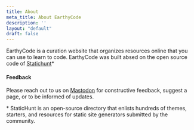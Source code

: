 ```yaml
---
title: About
meta_title: About EarthyCode
description: ''
layout: "default"
draft: false
---
```

EarthyCode is a curation website that organizes resources online that you can use to learn to code.  EarthyCode was built absed on the open source code of [Statichunt](https://github.com/statichunt/statichunt)*

#### Feedback

Please reach out to us on [Mastodon](https://mastodon.social/@mikkergp) for constructive feedback, suggest a page, or to be informed of updates.



\* StaticHunt is an open-source directory that enlists hundreds of themes, starters, and resources for static site generators submitted by the community.
